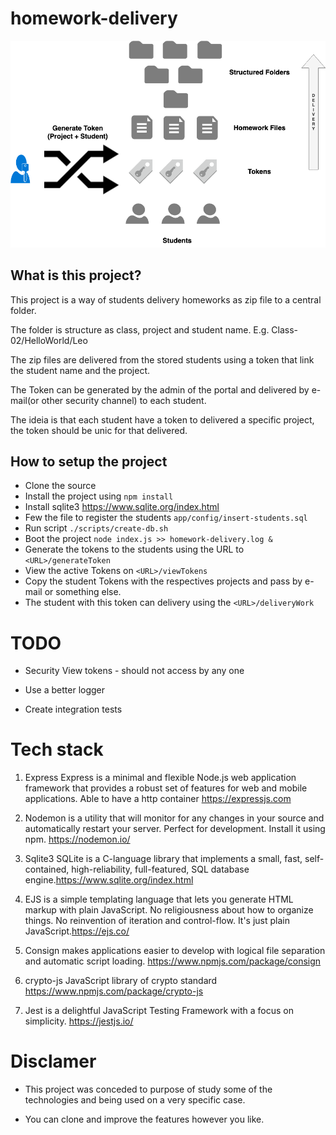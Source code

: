 # homework-delivery

![Alt text](./project-view.png?raw=true "View")

## What is this project?

This project is a way of students delivery homeworks as zip file to a central folder.

The folder is structure as class, project and student name. E.g. Class-02/HelloWorld/Leo

The zip files are delivered from the stored students using a token that link the student name and the project.

The Token can be generated by the admin of the portal and delivered by e-mail(or other security channel) to each student.

The ideia is that each student have a token to delivered a specific project, the token should be unic for that delivered.

## How to setup the project

- Clone the source
- Install the project using `npm install`
- Install sqlite3 https://www.sqlite.org/index.html
- Few the file to register the students `app/config/insert-students.sql`
- Run script `./scripts/create-db.sh`
- Boot the project `node index.js >> homework-delivery.log &`
- Generate the tokens to the students using the URL to `<URL>/generateToken`
- View the active Tokens on `<URL>/viewTokens`
- Copy the student Tokens with the respectives projects and pass by e-mail or something else.
- The student with this token can delivery using the `<URL>/deliveryWork`

# TODO

- Security View tokens - should not access by any one

- Use a better logger

- Create integration tests

# Tech stack

1) Express Express is a minimal and flexible Node.js web application framework that provides a robust set of features for web and mobile applications. Able to have a http container https://expressjs.com

2) Nodemon is a utility that will monitor for any changes in your source and automatically restart your server. Perfect for development. Install it using npm. https://nodemon.io/

3) Sqlite3 SQLite is a C-language library that implements a small, fast, self-contained, high-reliability, full-featured, SQL database engine.https://www.sqlite.org/index.html

4) EJS is a simple templating language that lets you generate HTML markup with plain JavaScript. No religiousness about how to organize things. No reinvention of iteration and control-flow. It's just plain JavaScript.https://ejs.co/

5) Consign makes applications easier to develop with logical file separation and automatic script loading. https://www.npmjs.com/package/consign

6) crypto-js JavaScript library of crypto standard https://www.npmjs.com/package/crypto-js

7) Jest is a delightful JavaScript Testing Framework with a focus on simplicity. https://jestjs.io/

# Disclamer

- This project was conceded to purpose of study some of the technologies and being used on a very specific case.

- You can clone and improve the features  however you like.
